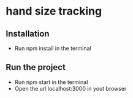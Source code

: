 # hand size tracking

## Installation

- Run npm install in the terminal

## Run the project

- Run npm start in the terminal
- Open the url localhost:3000 in yout browser

